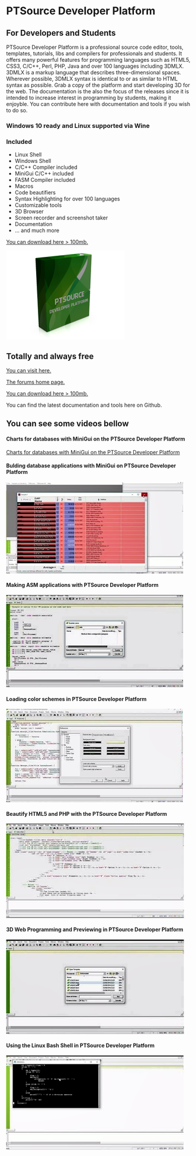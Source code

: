 # PTSource Developer Platform
## For Developers and Students
PTSource Developer Platform is a professional source code editor, tools, templates, tutorials, libs and compilers for professionals and students. It offers many powerful features for programming languages such as HTML5, CSS3, C/C++, Perl, PHP, Java and over 100 languages including 3DMLX.
3DMLX is a markup language that describes three-dimensional spaces. Wherever possible, 3DMLX syntax is identical to or as similar to HTML syntax as possible. Grab a copy of the platform and start developing 3D for the web.
The documentation is the also the focus of the releases since it is intended to increase interest in programming by students, making it enjoyble. You can contribute here with documentation and tools if you wish to do so.

### Windows 10 ready and Linux supported via Wine

### Included 
* Linux Shell
* Windows Shell
* C/C++ Compiler included
* MiniGui C/C++ included
* FASM Compiler included
* Macros
* Code beautifiers
* Syntax Highlighting for over 100 languages
* Customizable tools
* 3D Browser
* Screen recorder and screenshot taker
* Documentation
* ... and much more

[You can download here > 100mb.](https://dl.orangedox.com/gPYt7sCliblK6xVGs7?dl=1)

![Box Shot](/images/box.png)

## Totally and always free

[You can visit here.](https://ptsource.eu/)

[The forums home page.](https://forums.ptsource.eu/)

[You can download here > 100mb.](https://dl.orangedox.com/gPYt7sCliblK6xVGs7?dl=1)

You can find the latest documentation and tools here on Github.

## You can see some videos bellow
#### Charts for databases with MiniGui on the PTSource Developer Platform
[Charts for databases with MiniGui on the PTSource Developer Platform](https://www.youtube.com/watch?v=8g-dEsh9xOs "Charts for databases with MiniGui on the PTSource Developer Platform")
#### Bulding database applications with MiniGui on PTSource Developer Platform
[![Bulding database applications with MiniGui on PTSource Developer Platform](/images/2.png)](https://www.youtube.com/watch?v=qIYoQEYjyJ4 "Bulding database applications with MiniGui on PTSource Developer Platform")
#### Making ASM applications with PTSource Developer Platform
[![Making ASM applications with PTSource Developer Platform](/images/3.png)](https://www.youtube.com/watch?v=XcZSEpQ_B9k "Making ASM applications with PTSource Developer Platform")
#### Loading color schemes in PTSource Developer Platform
[![Loading color schemes in PTSource Developer Platform](/images/5.png)](https://www.youtube.com/watch?v=EhvK0OCpORI "Loading color schemes in PTSource Developer Platform")
#### Beautify HTML5 and PHP with the PTSource Developer Platform
[![Beautify HTML5 and PHP with the PTSource Developer Platform](/images/6.png)](https://www.youtube.com/watch?v=VgTKkNsloyc "Beautify HTML5 and PHP with the PTSource Developer Platform")
#### 3D Web Programming and Previewing in PTSource Developer Platform
[![3D Web Programming and Previewing in PTSource Developer Platform](/images/7.png)](https://www.youtube.com/watch?v=qdCmrF4XquQ "3D Web Programming and Previewing in PTSource Developer Platform")
#### Using the Linux Bash Shell in PTSource Developer Platform
[![Using the Linux Bash Shell in PTSource Developer Platform](/images/8.png)](https://www.youtube.com/watch?v=t9wYlzWTIzs "Using the Linux Bash Shell in PTSource Developer Platform")
